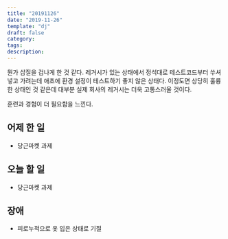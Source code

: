 ```yaml
---
title: "20191126"
date: "2019-11-26"
template: "dj"
draft: false
category: 
tags:
description:
---
```


뭔가 삽질을 겁나게 한 것 같다.
레거시가 있는 상태에서 정석대로 테스트코드부터 쑤셔넣고
가려는데 애초에 환경 설정이 테스트하기 좋지 않은 상태다.
이정도면 상당히 훌륭한 상태인 것 같은데 대부분 실제 회사의 레거시는
더욱 고통스러울 것이다.

훈련과 경험이 더 필요함을 느낀다.

## 어제 한 일

* 당근마켓 과제

## 오늘 할 일

* 당근마켓 과제

## 장애

* 피로누적으로 옷 입은 상태로 기절
